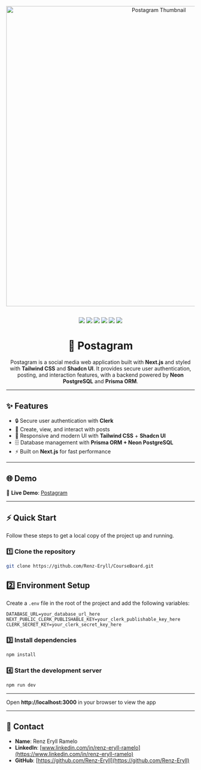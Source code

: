 <p align="center">
  <img src="./public/postagram.png" alt="Postagram Thumbnail" width="800"/>
</p>

## 
<p align="center">
  <img src="https://img.shields.io/badge/Next.js-000000?style=for-the-badge&logo=next.js&logoColor=white"/>
  <img src="https://img.shields.io/badge/TailwindCSS-38B2AC?style=for-the-badge&logo=tailwind-css&logoColor=white"/>
  <img src="https://img.shields.io/badge/Shadcn-000000?style=for-the-badge&logo=shadcnui&logoColor=white"/>
  <img src="https://img.shields.io/badge/Neon_PostgreSQL-4169E1?style=for-the-badge&logo=postgresql&logoColor=white"/>
  <img src="https://img.shields.io/badge/Prisma-0C344B?style=for-the-badge&logo=prisma&logoColor=white"/>
  <img src="https://img.shields.io/badge/Clerk-FF4F5A?style=for-the-badge&logo=clerk&logoColor=white"/>
</p>

<h1 align="center">📱 Postagram</h1>

<p align="center">
  Postagram is a social media web application built with <b>Next.js</b> and styled with <b>Tailwind CSS</b> and <b>Shadcn UI</b>.  
  It provides secure user authentication, posting, and interaction features, with a backend powered by <b>Neon PostgreSQL</b> and <b>Prisma ORM</b>.
</p>

---

## ✨ Features
- 🔒 Secure user authentication with **Clerk**  
- 📸 Create, view, and interact with posts  
- 🎨 Responsive and modern UI with **Tailwind CSS** + **Shadcn UI**  
- 🗄️ Database management with **Prisma ORM + Neon PostgreSQL**  
- ⚡ Built on **Next.js** for fast performance  

---

## 🌐 Demo
🔗 **Live Demo**: [Postagram](#)  

---


## ⚡ Quick Start

Follow these steps to get a local copy of the project up and running.

### 1️⃣ Clone the repository

```bash
git clone https://github.com/Renz-Eryll/CourseBoard.git
```

## 2️⃣ Environment Setup

Create a `.env` file in the root of the project and add the following variables:

```env
DATABASE_URL=your_database_url_here
NEXT_PUBLIC_CLERK_PUBLISHABLE_KEY=your_clerk_publishable_key_here
CLERK_SECRET_KEY=your_clerk_secret_key_here
```

### 3️⃣ Install dependencies

```bash
npm install
```

### 4️⃣ Start the development server

```bash
npm run dev
```

---

Open **http://localhost:3000** in your browser to view the app

---

## 📧 Contact

- **Name**: Renz Eryll Ramelo
- **LinkedIn**: [www.linkedin.com/in/renz-eryll-ramelo](https://www.linkedin.com/in/renz-eryll-ramelo)
- **GitHub**: [https://github.com/Renz-Eryll](https://github.com/Renz-Eryll)
